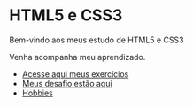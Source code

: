 # HTML5 e CSS3
 Bem-vindo aos meus estudo de HTML5 e CSS3

Venha acompanha meu aprendizado.

* [Acesse aqui meus exercícios](https://igorcesargo.github.io/html-css/exercicios/)
* [Meus desafio estão aqui](https://igorcesargo.github.io/html-css/desafios/)
* [Hobbies](https://igorcesargo.github.io/html-css/praticando/)
